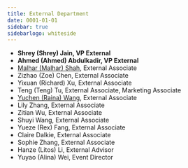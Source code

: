 ```yaml
---
title: External Department
date: 0001-01-01
sidebar: true
sidebarlogo: whiteside
---
```


- **Shrey (Shrey) Jain, VP External**
- **Ahmed (Ahmed) Abdulkadir, VP External**
- [Malhar (Malhar) Shah](https://linkedin.com/in/malharshah22/), External Associate
- Zizhao (Zoe) Chen, External Associate
- Yixuan (Richard) Xu, External Associate
- Teng (Teng) Tu, External Associate, Marketing Associate
- [Yuchen (Raina) Wang](https://www.github.com/yuchenWYC/), External Associate
- Lily Zhang, External Associate 
- Zitian Wu, External Associate 
- Shuyi  Wang, External Associate 
- Yueze (Rex) Fang, External Associate 
- Claire Dalkie, External Associate 
- Sophie Zhang, External Associate
- Hanze (Litos) Li, External Advisor
- Yuyao (Alina) Wei, Event Director

